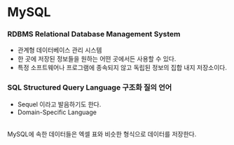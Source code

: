 # MySQL

### RDBMS Relational Database Management System 
- 관계형 데이터베이스 관리 시스템 
- 한 곳에 저장된 정보들을 원하는 어떤 곳에서든 사용할 수 있다.
- 특정 소프트웨어나 프로그램에 종속되지 않고 독립된 정보의 집합 내지 저장소이다.
### SQL Structured Query Language 구조화 질의 언어
- Sequel 이라고 발음하기도 한다.
- Domain-Specific Language

<br />
MySQL에 속한 데이터들은 엑셀 표와 비슷한 형식으로 데이터를 저장한다.
